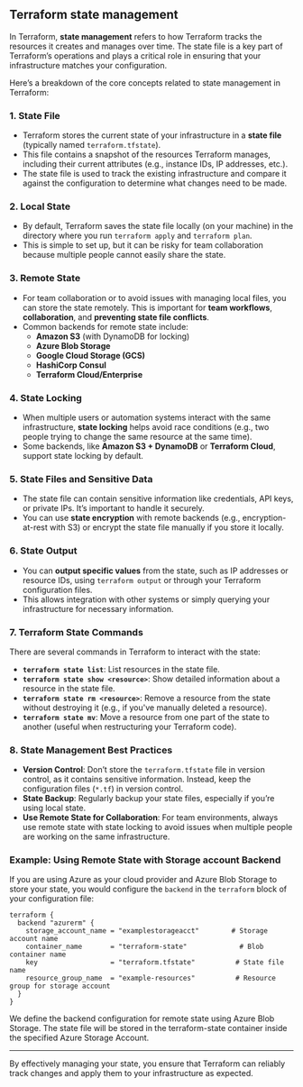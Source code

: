 ## Terraform state management

In Terraform, **state management** refers to how Terraform tracks the resources it creates and manages over time. The state file is a key part of Terraform’s operations and plays a critical role in ensuring that your infrastructure matches your configuration.

Here’s a breakdown of the core concepts related to state management in Terraform:

### 1. **State File**
   - Terraform stores the current state of your infrastructure in a **state file** (typically named `terraform.tfstate`).
   - This file contains a snapshot of the resources Terraform manages, including their current attributes (e.g., instance IDs, IP addresses, etc.).
   - The state file is used to track the existing infrastructure and compare it against the configuration to determine what changes need to be made.

### 2. **Local State**
   - By default, Terraform saves the state file locally (on your machine) in the directory where you run `terraform apply` and `terraform plan`.
   - This is simple to set up, but it can be risky for team collaboration because multiple people cannot easily share the state.

### 3. **Remote State**
   - For team collaboration or to avoid issues with managing local files, you can store the state remotely. This is important for **team workflows**, **collaboration**, and **preventing state file conflicts**.
   - Common backends for remote state include:
     - **Amazon S3** (with DynamoDB for locking)
     - **Azure Blob Storage**
     - **Google Cloud Storage (GCS)**
     - **HashiCorp Consul**
     - **Terraform Cloud/Enterprise**

### 4. **State Locking**
   - When multiple users or automation systems interact with the same infrastructure, **state locking** helps avoid race conditions (e.g., two people trying to change the same resource at the same time).
   - Some backends, like **Amazon S3 + DynamoDB** or **Terraform Cloud**, support state locking by default.

### 5. **State Files and Sensitive Data**
   - The state file can contain sensitive information like credentials, API keys, or private IPs. It’s important to handle it securely.
   - You can use **state encryption** with remote backends (e.g., encryption-at-rest with S3) or encrypt the state file manually if you store it locally.

### 6. **State Output**
   - You can **output specific values** from the state, such as IP addresses or resource IDs, using `terraform output` or through your Terraform configuration files.
   - This allows integration with other systems or simply querying your infrastructure for necessary information.

### 7. **Terraform State Commands**
   There are several commands in Terraform to interact with the state:
   - **`terraform state list`**: List resources in the state file.
   - **`terraform state show <resource>`**: Show detailed information about a resource in the state file.
   - **`terraform state rm <resource>`**: Remove a resource from the state without destroying it (e.g., if you've manually deleted a resource).
   - **`terraform state mv`**: Move a resource from one part of the state to another (useful when restructuring your Terraform code).

### 8. **State Management Best Practices**
   - **Version Control**: Don’t store the `terraform.tfstate` file in version control, as it contains sensitive information. Instead, keep the configuration files (`*.tf`) in version control.
   - **State Backup**: Regularly backup your state files, especially if you’re using local state.
   - **Use Remote State for Collaboration**: For team environments, always use remote state with state locking to avoid issues when multiple people are working on the same infrastructure.

### Example: Using Remote State with Storage account Backend
If you are using Azure as your cloud provider and Azure Blob Storage to store your state, you would configure the `backend` in the `terraform` block of your configuration file:
```
terraform {
  backend "azurerm" {
    storage_account_name = "examplestorageacct"        # Storage account name
    container_name       = "terraform-state"             # Blob container name
    key                  = "terraform.tfstate"          # State file name
    resource_group_name  = "example-resources"          # Resource group for storage account
  }
}
```

We define the backend configuration for remote state using Azure Blob Storage. The state file will be stored in the terraform-state container inside the specified Azure Storage Account.

---

By effectively managing your state, you ensure that Terraform can reliably track changes and apply them to your infrastructure as expected.
